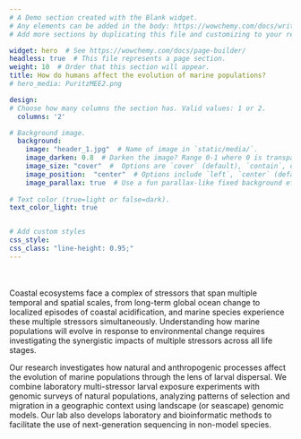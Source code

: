 ```yaml
---
# A Demo section created with the Blank widget.
# Any elements can be added in the body: https://wowchemy.com/docs/writing-markdown-latex/
# Add more sections by duplicating this file and customizing to your requirements.

widget: hero  # See https://wowchemy.com/docs/page-builder/
headless: true  # This file represents a page section.
weight: 10  # Order that this section will appear.
title: How do humans affect the evolution of marine populations?
# hero_media: PuritzMEE2.png

design:
# Choose how many columns the section has. Valid values: 1 or 2.
  columns: '2'

# Background image.
  background:
    image: "header_1.jpg"  # Name of image in `static/media/`.
    image_darken: 0.8  # Darken the image? Range 0-1 where 0 is transparent and 1 is opaque.
    image_size: "cover"  #  Options are `cover` (default), `contain`, or `actual` size.
    image_position:  "center"  # Options include `left`, `center` (default), or `right`.
    image_parallax: true  # Use a fun parallax-like fixed background effect? true/false
  
# Text color (true=light or false=dark).
text_color_light: true


# Add custom styles
css_style:
css_class: "line-height: 0.95;"
---
```

<br/><br/>
Coastal ecosystems face a complex of stressors that span multiple temporal and spatial scales, from long-term global ocean change to localized episodes of coastal acidification, and marine species experience these multiple stressors simultaneously.  Understanding how marine populations will evolve in response to environmental change requires investigating the synergistic impacts of multiple stressors across all life stages.


Our research investigates how natural and anthropogenic processes affect the evolution of marine populations through the lens of larval dispersal.  We combine laboratory multi-stressor larval exposure experiments with genomic surveys of natural populations, analyzing patterns of selection and migration in a geographic context using landscape (or seascape) genomic models.  Our lab also develops laboratory and bioinformatic methods to facilitate the use of next-generation sequencing in non-model species.
